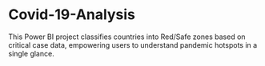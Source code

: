 # Covid-19-Analysis
This Power BI project classifies countries into Red/Safe zones based on critical case data, empowering users to understand pandemic hotspots in a single glance.
